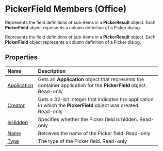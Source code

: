 
# PickerField Members (Office)
Represents the field definitions of sub-items in a  **PickerResult** object. Each **PickerField** object represents a column definition of a Picker dialog.

Represents the field definitions of sub-items in a  **PickerResult** object. Each **PickerField** object represents a column definition of a Picker dialog.


## Properties



|**Name**|**Description**|
|:-----|:-----|
|[Application](66713504-a4cf-c2f6-0e20-b76071659e37.md)|Gets an  **Application** object that represents the container application for the **PickerField** object. Read-only|
|[Creator](1f55ec91-3106-047b-28b4-64792830c331.md)|Gets a 32-bit integer that indicates the application in which the  **PickerField** object was created. Read-only|
|[IsHidden](e6d9f4b0-5230-d49b-20f6-e3c5ee7377dd.md)|Specifies whether the Picker field is hidden. Read-only|
|[Name](9088c760-e35e-4a2f-9fc2-da24e7b4ecdd.md)|Retrieves the name of the Picker field. Read-only|
|[Type](1ac12ab8-9250-e554-b674-c56d06de8149.md)|The type of the Picker field. Read-only|
